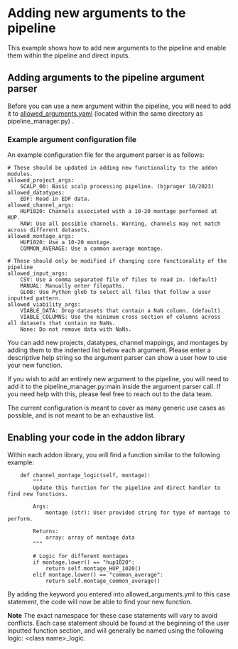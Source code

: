 # Adding new arguments to the pipeline

This example shows how to add new arguments to the pipeline and enable them within the pipeline and direct inputs.

## Adding arguments to the pipeline argument parser

Before you can use a new argument within the pipeline, you will need to add it to [allowed_arguments.yaml](../../scripts/codehub/allowed_arguments.yaml) (located within the same directory as pipeline_manager.py) .

### Example argument configuration file

An example configuration file for the argument parser is as follows:
```
# These should be updated in adding new functionality to the addon modules.
allowed_project_args:
    SCALP_00: Basic scalp processing pipeline. (bjprager 10/2023)
allowed_datatypes:
    EDF: Read in EDF data.
allowed_channel_args:
    HUP1020: Channels associated with a 10-20 montage performed at HUP.
    RAW: Use all possible channels. Warning, channels may not match across different datasets.
allowed_montage_args:
    HUP1020: Use a 10-20 montage.
    COMMON_AVERAGE: Use a common average montage.

# These should only be modified if changing core functionality of the pipeline
allowed_input_args:
    CSV: Use a comma separated file of files to read in. (default)
    MANUAL: Manually enter filepaths.
    GLOB: Use Python glob to select all files that follow a user inputted pattern.
allowed_viability_args:
    VIABLE_DATA: Drop datasets that contain a NaN column. (default)
    VIABLE_COLUMNS: Use the minimum cross section of columns across all datasets that contain no NaNs.
    None: Do not remove data with NaNs.
```

You can add new projects, datatypes, channel mappings, and montages by adding them to the indented list below each argument. Please enter a descriptive help string so the argument parser can show a user how to use your new function.

If you wish to add an entirely new argument to the pipeline, you will need to add it to the pipeline_manager.py:main inside the argument parser call. If you need help with this, please feel free to reach out to the data team.

The current configuration is meant to cover as many generic use cases as possible, and is not meant to be an exhaustive list.

## Enabling your code in the addon library

Within each addon library, you will find a function similar to the following example:

```
    def channel_montage_logic(self, montage):
        """
        Update this function for the pipeline and direct handler to find new functions.

        Args:
            montage (str): User provided string for type of montage to perform.

        Returns:
            array: array of montage data
        """

        # Logic for different montages
        if montage.lower() == "hup1020":
            return self.montage_HUP_1020()
        elif montage.lower() == "common_average":
            return self.montage_common_average() 
```

By adding the keyword you entered into allowed_arguments.yml to this case statement, the code will now be able to find your new function.

**Note** The exact namespace for these case statements will vary to avoid conflicts. Each case statement should be found at the beginning of the user inputted function section, and will generally be named using the following logic: \<class name\>\_logic.

